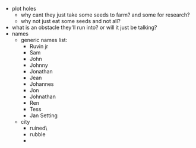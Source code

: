 - plot holes
	- why cant they just take some seeds to farm? and some for research?
	- why not just eat some seeds and not all?
- what is an obstacle they'll run into? or will it just be talking?
- names
	- generic names list:
		- Ruvin jr
		- Sam
		- John
		- Johnny
		- Jonathan
		- Jean
		- Johannes 
		- Jon
		- Johnathan
		- Ren
		- Tess
		- Jan
	Setting
	- city
		- ruined\
		- rubble
		- 